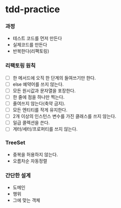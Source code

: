 # tdd-practice

### 과정
* 테스트 코드를 먼저 만든다
* 실제코드를 만든다
* 반복한다(리팩토링)

### 리팩토링 원칙
- [ ] 한 메서드에 오직 한 단계의 들여쓰기만 한다.
- [ ] else 예약어를 쓰지 않는다.
- [ ] 모든 원시값과 문자열을 포장한다.
- [ ] 한 줄에 점을 하나만 찍는다.
- [ ] 줄여쓰지 않는다(축약 금지).
- [ ] 모든 엔티티를 작게 유지한다.
- [ ] 2개 이상의 인스턴스 변수를 가진 클래스를 쓰지 않는다.
- [ ] 일급 콜렉션을 쓴다.
- [ ] 게터/세터/프로퍼티를 쓰지 않는다.

### TreeSet
* 중복을 허용하지 않는다.
* 오름차순 자동정렬

### 간단한 설계
* 도메인
* 행위
* 그에 맞는 객체  
